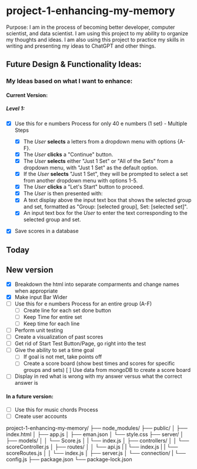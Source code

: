 # project-1-enhancing-my-memory

Purpose: I am in the process of becoming better developer, computer scientist, and data scientist. I am using this project to my ability to organize my thoughts and ideas. I am also using this project to practice my skills in writing and presenting my ideas to ChatGPT and other things.


## Future Design & Functionality Ideas:
 

### My Ideas based on what I want to enhance:

#### Current Version:





##### Level 1:


* [X] Use this for e numbers Process for only 40 e numbers (1 set) - Multiple Steps

    - [X] The *User* **selects** a letters from a dropdown menu with options {A-F}.
    - [X] The *User* **clicks** a "Continue" button.
    - [X] The *User* **selects** either "Just 1 Set" or "All of the Sets" from a dropdown menu, with "Just 1 Set" as the default option.
    - [X] If the *User* **selects** "Just 1 Set", they will be prompted to select a set from another dropdown menu with options 1-5.
    - [X] The *User* **clicks** a "Let's Start" button to proceed.
    - [X] The *User* is then presented with:
    - [X] A text display above the input text box that shows the selected group and set, formatted as "Group: [selected group], Set: [selected set]".
    - [X] An input text box for the *User* to enter the text corresponding to the selected group and set.
* [X] Save scores in a database


## Today




## New version
* [X] Breakdown the html into separate comparments and change names when appropriate
* [X] Make input Bar Wider
* [ ] Use this for e numbers Process for an entire group (A-F)
    * [ ] Create line for each set done button
    * [ ] Keep Time for entire set 
    * [ ] Keep time for each line
* [ ] Perform unit testing
* [ ] Create a visualization of past scores
* [ ] Get rid of Start Test Button/Page, go right into the test
* [ ] Give the ability to set a time goal
    * [ ] If goal is not met, take points off
   * [ ] Create a score board (show best times and scores for specific groups and sets)
    [ ] Use data from mongoDB to create a score board
* [ ] Display in red what is wrong with my answer versus what the correct answer is 
 #### In a future version:
* [ ] Use this for music chords  Process
* [ ] Create user accounts

project-1-enhancing-my-memory/
├── node_modules/
├── public/
│   ├── index.html
│   ├── app.js
│   ├── eman.json 
│   └── style.css 
├── server/
│   ├── models/
│   │   └── Score.js
│   |   └── index.js
│   ├── controllers/
│   │   └── scoreController.js
│   ├── routes/
│   │   └── api.js
|   |        └── index.js
|   |        └── scoreRoutes.js
│   │   └── index.js
│   ├── server.js
│   └── connection/
|            └── config.js
├── package.json
└── package-lock.json